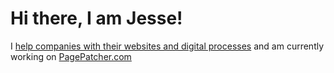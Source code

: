 # Hi there, I am Jesse!

I [help companies with their websites and digital processes](https://www.jessekhala.com/work?utm_source=githu&butm_medium=readme) and am currently working on [PagePatcher.com](https://www.pagepatcher.com?utm_source=github&utm_medium=readme)
